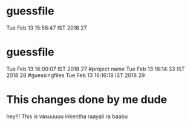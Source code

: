 # guessfile 
Tue Feb 13 15:58:47 IST 2018
27
# guessfile 
Tue Feb 13 16:00:07 IST 2018
27
#project name
Tue Feb 13 16:14:33 IST 2018
28
#guessingfiles
Tue Feb 13 16:16:18 IST 2018
29
# This changes done by me dude
hey!!! This is vasuuuuu
inkentha raayali ra baabu

